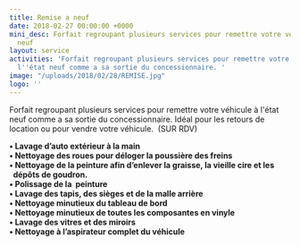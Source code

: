```yaml
---
title: Remise a neuf
date: 2018-02-27 00:00:00 +0000
mini_desc: Forfait regroupant plusieurs services pour remettre votre véhicule à l'état
  neuf
layout: service
activities: 'Forfait regroupant plusieurs services pour remettre votre véhicule à
  l''état neuf comme a sa sortie du concessionnaire. '
image: "/uploads/2018/02/28/REMISE.jpg"
logo: ''
---
```

Forfait regroupant plusieurs services pour remettre votre véhicule à l'état neuf comme a sa sortie du concessionnaire. Idéal pour les retours de location ou pour vendre votre véhicule.  (SUR RDV)

<b>• Lavage d’auto extérieur à la main <br>• Nettoyage des roues pour déloger la poussière des freins <br>• Nettoyage de la peinture afin d’enlever la graisse, la vieille cire et les &nbsp;&nbsp;dépôts de goudron. <br>• Polissage de la  peinture  <br>• Lavage des tapis, des sièges et de la malle arrière <br>• Nettoyage minutieux du tableau de bord <br>• Nettoyage minutieux de toutes les composantes en vinyle <br>• Lavage des vitres et des miroirs <br>• Nettoyage à l’aspirateur complet du véhicule </b>